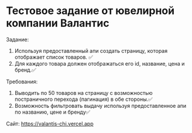 # Тестовое задание от ювелирной компании Валантис 

Задание:
1. Используя предоставленный апи создать страницу, которая отображает список товаров. ✅
2. Для каждого товара должен отображаться его id, название, цена и бренд.✅

Требования:
1. Выводить по 50 товаров на страницу с возможностью постраничного перехода (пагинация) в обе стороны.✅
2. Возможность фильтровать выдачу используя предоставленное апи по названию, цене и бренду✅

Сайт: https://valantis-chi.vercel.app
